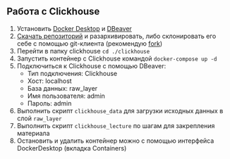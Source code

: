 ## Работа с Clickhouse
1. Установить [Docker Desktop](https://www.docker.com/products/docker-desktop/) и [DBeaver](https://dbeaver.io/download/)
1. [Скачать репозиторий](https://github.com/semcha/netology-pwh/archive/refs/heads/master.zip) и разархивировать, либо склонировать его себе с помощью git-клиента (рекомендую [fork](https://fork.dev/))
1. Перейти в папку clickhouse `cd ./clickhouse`
1. Запустить контейнер с Clickhouse командой `docker-compose up -d`
1. Подключиться к Clickhouse с помощью DBeaver:
    - Тип подключения: Clickhouse
    - Хост: localhost
    - База данных: raw_layer
    - Имя пользователя: admin
    - Пароль: admin
1. Выполнить скрипт `clickhouse_data` для загрузки исходных данных в слой `raw_layer`
1. Выполнить скрипт `clickhouse_lecture` по шагам для закрепления материала
1. Остановить и удалить контейнер можно c помощью интерфейса DockerDesktop (вкладка Containers)